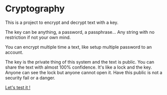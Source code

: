 # Cryptography

This is a project to encrypt and decrypt text with a key.

The key can be anything, a password, a passphrase...
Any string with no restriction if not your own mind.

You can encrypt multiple time a text, like setup multiple password to an account.

The key is the private thing of this system and the text is public. You can share the text with almost 100% confidence.
It's like a lock and the key. Anyone can see the lock but anyone cannot open it. Have this public is not a security fail or a danger.

[Let's test it !]("https://cryptography-key.netlify.app/")
